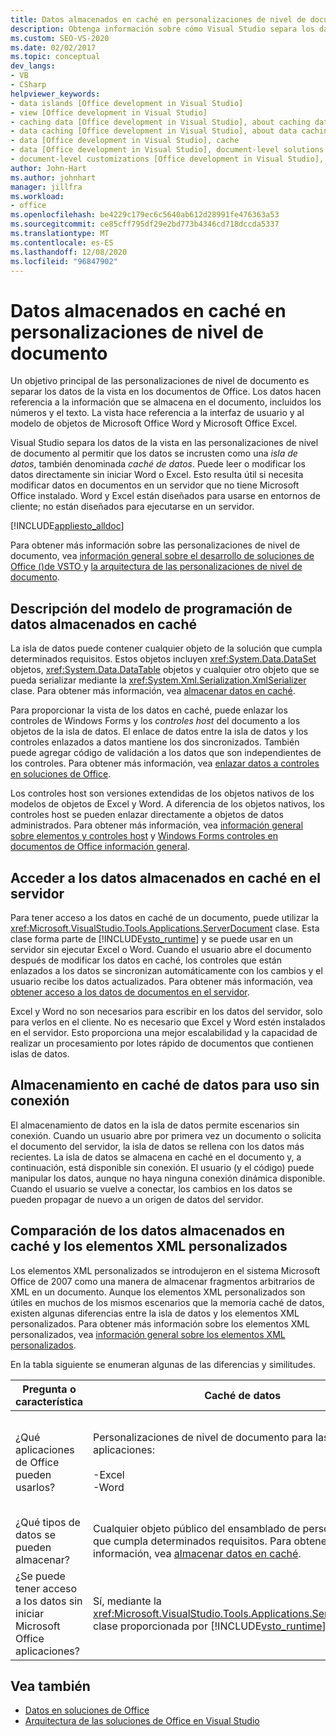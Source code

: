 ```yaml
---
title: Datos almacenados en caché en personalizaciones de nivel de documento
description: Obtenga información sobre cómo Visual Studio separa los datos de la vista en las personalizaciones de nivel de documento habilitando los datos que se van a incrustar como caché de datos.
ms.custom: SEO-VS-2020
ms.date: 02/02/2017
ms.topic: conceptual
dev_langs:
- VB
- CSharp
helpviewer_keywords:
- data islands [Office development in Visual Studio]
- view [Office development in Visual Studio]
- caching data [Office development in Visual Studio], about caching data
- data caching [Office development in Visual Studio], about data caching
- data [Office development in Visual Studio], cache
- data [Office development in Visual Studio], document-level solutions
- document-level customizations [Office development in Visual Studio], data model
author: John-Hart
ms.author: johnhart
manager: jillfra
ms.workload:
- office
ms.openlocfilehash: be4229c179ec6c5640ab612d28991fe476363a53
ms.sourcegitcommit: ce85cff795df29e2bd773b4346cd718dccda5337
ms.translationtype: MT
ms.contentlocale: es-ES
ms.lasthandoff: 12/08/2020
ms.locfileid: "96847902"
---
```

# <a name="cached-data-in-document-level-customizations"></a>Datos almacenados en caché en personalizaciones de nivel de documento
  Un objetivo principal de las personalizaciones de nivel de documento es separar los datos de la vista en los documentos de Office. Los datos hacen referencia a la información que se almacena en el documento, incluidos los números y el texto. La vista hace referencia a la interfaz de usuario y al modelo de objetos de Microsoft Office Word y Microsoft Office Excel.

 Visual Studio separa los datos de la vista en las personalizaciones de nivel de documento al permitir que los datos se incrusten como una *isla de datos*, también denominada *caché de datos*. Puede leer o modificar los datos directamente sin iniciar Word o Excel. Esto resulta útil si necesita modificar datos en documentos en un servidor que no tiene Microsoft Office instalado. Word y Excel están diseñados para usarse en entornos de cliente; no están diseñados para ejecutarse en un servidor.

 [!INCLUDE[appliesto_alldoc](../vsto/includes/appliesto-alldoc-md.md)]

 Para obtener más información sobre las personalizaciones de nivel de documento, vea [información general sobre el desarrollo de soluciones de Office &#40;&#41;de VSTO ](../vsto/office-solutions-development-overview-vsto.md) y [la arquitectura de las personalizaciones de nivel de documento](../vsto/architecture-of-document-level-customizations.md).

## <a name="understand-the-cached-data-programming-model"></a>Descripción del modelo de programación de datos almacenados en caché
 La isla de datos puede contener cualquier objeto de la solución que cumpla determinados requisitos. Estos objetos incluyen <xref:System.Data.DataSet> objetos, <xref:System.Data.DataTable> objetos y cualquier otro objeto que se pueda serializar mediante la <xref:System.Xml.Serialization.XmlSerializer> clase. Para obtener más información, vea [almacenar datos en caché](../vsto/caching-data.md).

 Para proporcionar la vista de los datos en caché, puede enlazar los controles de Windows Forms y los *controles host* del documento a los objetos de la isla de datos. El enlace de datos entre la isla de datos y los controles enlazados a datos mantiene los dos sincronizados. También puede agregar código de validación a los datos que son independientes de los controles. Para obtener más información, vea [enlazar datos a controles en soluciones de Office](../vsto/binding-data-to-controls-in-office-solutions.md).

 Los controles host son versiones extendidas de los objetos nativos de los modelos de objetos de Excel y Word. A diferencia de los objetos nativos, los controles host se pueden enlazar directamente a objetos de datos administrados. Para obtener más información, vea [información general sobre elementos y controles host](../vsto/host-items-and-host-controls-overview.md) y [Windows Forms controles en documentos de Office información general](../vsto/windows-forms-controls-on-office-documents-overview.md).

## <a name="access-cached-data-on-the-server"></a>Acceder a los datos almacenados en caché en el servidor
 Para tener acceso a los datos en caché de un documento, puede utilizar la <xref:Microsoft.VisualStudio.Tools.Applications.ServerDocument> clase. Esta clase forma parte de [!INCLUDE[vsto_runtime](../vsto/includes/vsto-runtime-md.md)] y se puede usar en un servidor sin ejecutar Excel o Word. Cuando el usuario abre el documento después de modificar los datos en caché, los controles que están enlazados a los datos se sincronizan automáticamente con los cambios y el usuario recibe los datos actualizados. Para obtener más información, vea [obtener acceso a los datos de documentos en el servidor](../vsto/accessing-data-in-documents-on-the-server.md).

 Excel y Word no son necesarios para escribir en los datos del servidor, solo para verlos en el cliente. No es necesario que Excel y Word estén instalados en el servidor. Esto proporciona una mejor escalabilidad y la capacidad de realizar un procesamiento por lotes rápido de documentos que contienen islas de datos.

## <a name="data-caching-for-offline-use"></a>Almacenamiento en caché de datos para uso sin conexión
 El almacenamiento de datos en la isla de datos permite escenarios sin conexión. Cuando un usuario abre por primera vez un documento o solicita el documento del servidor, la isla de datos se rellena con los datos más recientes. La isla de datos se almacena en caché en el documento y, a continuación, está disponible sin conexión. El usuario (y el código) puede manipular los datos, aunque no haya ninguna conexión dinámica disponible. Cuando el usuario se vuelve a conectar, los cambios en los datos se pueden propagar de nuevo a un origen de datos del servidor.

## <a name="cached-data-and-custom-xml-parts-compared"></a>Comparación de los datos almacenados en caché y los elementos XML personalizados
 Los elementos XML personalizados se introdujeron en el sistema Microsoft Office de 2007 como una manera de almacenar fragmentos arbitrarios de XML en un documento. Aunque los elementos XML personalizados son útiles en muchos de los mismos escenarios que la memoria caché de datos, existen algunas diferencias entre la isla de datos y los elementos XML personalizados. Para obtener más información sobre los elementos XML personalizados, vea [información general sobre los elementos XML personalizados](../vsto/custom-xml-parts-overview.md).

 En la tabla siguiente se enumeran algunas de las diferencias y similitudes.

|Pregunta o característica|Caché de datos|Elementos XML personalizados|
|-|----------------|----------------------|
|¿Qué aplicaciones de Office pueden usarlos?|Personalizaciones de nivel de documento para las siguientes aplicaciones:<br /><br /> -Excel<br />-Word|Soluciones de nivel de documento y de nivel de aplicación para las siguientes aplicaciones:<br /><br /> -Excel<br />-PowerPoint<br />-Word|
|¿Qué tipos de datos se pueden almacenar?|Cualquier objeto público del ensamblado de personalización que cumpla determinados requisitos. Para obtener más información, vea [almacenar datos en caché](../vsto/caching-data.md).|Cualquier dato XML.|
|¿Se puede tener acceso a los datos sin iniciar Microsoft Office aplicaciones?|Sí, mediante la <xref:Microsoft.VisualStudio.Tools.Applications.ServerDocument> clase proporcionada por [!INCLUDE[vsto_runtime](../vsto/includes/vsto-runtime-md.md)] .|Sí, mediante el uso de clases en el <xref:System.IO.Packaging> espacio de nombres o mediante el SDK de formato Open XML.|

## <a name="see-also"></a>Vea también
- [Datos en soluciones de Office](../vsto/data-in-office-solutions.md)
- [Arquitectura de las soluciones de Office en Visual Studio](../vsto/architecture-of-office-solutions-in-visual-studio.md)
